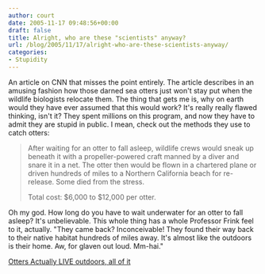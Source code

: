 ```yaml
---
author: court
date: 2005-11-17 09:48:56+00:00
draft: false
title: Alright, who are these "scientists" anyway?
url: /blog/2005/11/17/alright-who-are-these-scientists-anyway/
categories:
- Stupidity
---
```


An article on CNN that misses the point entirely.  The article describes in an amusing fashion how those darned sea otters just won't stay put when the wildlife biologists relocate them.  The thing that gets me is, why on earth would they have ever assumed that this would work?  It's really really flawed thinking, isn't it?  They spent millions on this program, and now they have to admit they are stupid in public.  I mean, check out the methods they use to catch otters:



<blockquote>After waiting for an otter to fall asleep, wildlife crews would sneak up beneath it with a propeller-powered craft manned by a diver and snare it in a net. The otter then would be flown in a chartered plane or driven hundreds of miles to a Northern California beach for re-release. Some died from the stress.

Total cost: $6,000 to $12,000 per otter.
</blockquote>



Oh my god.  How long do you have to wait underwater for an otter to fall asleep?  It's unbelievable.  This whole thing has a whole Professor Frink feel to it, actually.  "They came back?  Inconceivable!  They found their way back to their native habitat hundreds of miles away.  It's almost like the outdoors is their home.  Aw, for glaven out loud. Mm-hai."

[Otters Actually LIVE outdoors, all of it](http://www.cnn.com/2005/TECH/science/11/16/freerange.otters.ap/index.html?section=cnn_topstories)
